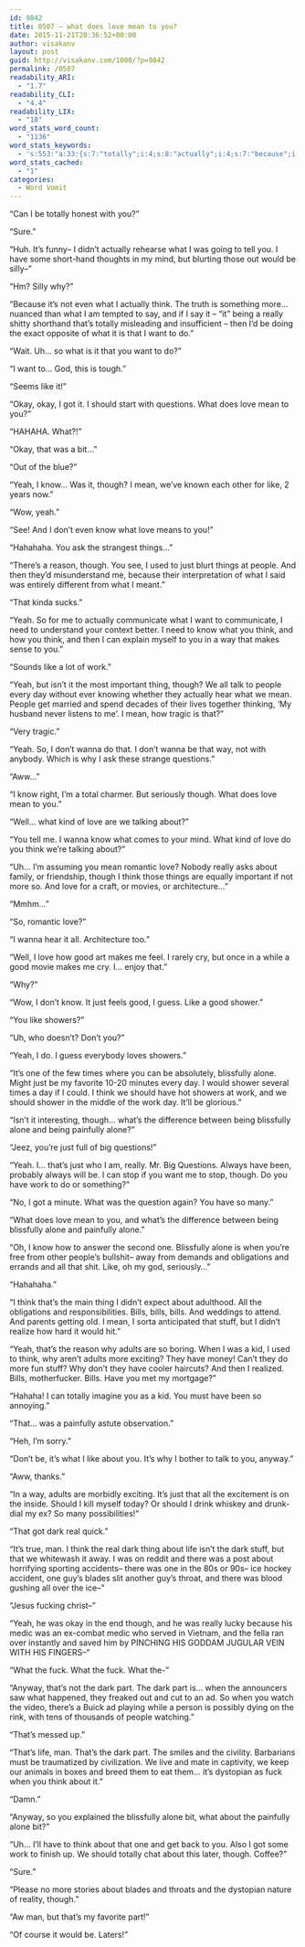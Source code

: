 ```yaml
---
id: 9842
title: 0507 – what does love mean to you?
date: 2015-11-21T20:36:52+00:00
author: visakanv
layout: post
guid: http://visakanv.com/1000/?p=9842
permalink: /0507
readability_ARI:
  - "1.7"
readability_CLI:
  - "4.4"
readability_LIX:
  - "18"
word_stats_word_count:
  - "1136"
word_stats_keywords:
  - 's:553:"a:33:{s:7:"totally";i:4;s:8:"actually";i:4;s:7:"because";i:3;s:5:"think";i:11;s:6:"really";i:4;s:4:"want";i:5;s:4:"like";i:7;s:4:"okay";i:4;s:9:"questions";i:4;s:4:"love";i:10;s:4:"mean";i:8;s:4:"yeah";i:9;s:4:"know";i:7;s:6:"things";i:3;s:4:"just";i:6;s:6:"people";i:4;s:5:"makes";i:3;s:4:"work";i:5;s:5:"thing";i:3;s:5:"wanna";i:4;s:4:"good";i:4;s:6:"shower";i:3;s:7:"showers";i:3;s:10:"blissfully";i:5;s:5:"alone";i:8;s:9:"painfully";i:4;s:5:"bills";i:5;s:5:"stuff";i:3;s:6:"adults";i:3;s:6:"anyway";i:3;s:4:"dark";i:6;s:4:"fuck";i:3;s:4:"part";i:4;}";'
word_stats_cached:
  - "1"
categories:
  - Word Vomit
---
```

&#8220;Can I be totally honest with you?&#8221;

&#8220;Sure.&#8221;

&#8220;Huh. It&#8217;s funny– I didn&#8217;t actually rehearse what I was going to tell you. I have some short-hand thoughts in my mind, but blurting those out would be silly–&#8221;

&#8220;Hm? Silly why?&#8221;

&#8220;Because it&#8217;s not even what I actually think. The truth is something more&#8230;nuanced than what I am tempted to say, and if I say it – &#8220;it&#8221; being a really shitty shorthand that&#8217;s totally misleading and insufficient – then I&#8217;d be doing the exact opposite of what it is that I want to do.&#8221;

&#8220;Wait. Uh&#8230; so what is it that you want to do?&#8221;

&#8220;I want to&#8230; God, this is tough.&#8221;

&#8220;Seems like it!&#8221;

&#8220;Okay, okay, I got it. I should start with questions. What does love mean to you?&#8221;

&#8220;HAHAHA. What?!&#8221;

&#8220;Okay, that was a bit&#8230;&#8221;

&#8220;Out of the blue?&#8221;

&#8220;Yeah, I know&#8230; Was it, though? I mean, we&#8217;ve known each other for like, 2 years now.&#8221;

&#8220;Wow, yeah.&#8221;

&#8220;See! And I don&#8217;t even know what love means to you!&#8221;

&#8220;Hahahaha. You ask the strangest things&#8230;&#8221;

&#8220;There&#8217;s a reason, though. You see, I used to just blurt things at people. And then they&#8217;d misunderstand me, because their interpretation of what I said was entirely different from what I meant.&#8221;

&#8220;That kinda sucks.&#8221;

&#8220;Yeah. So for me to actually communicate what I want to communicate, I need to understand your context better. I need to know what you think, and how you think, and then I can explain myself to you in a way that makes sense to you.&#8221;

&#8220;Sounds like a lot of work.&#8221;

&#8220;Yeah, but isn&#8217;t it the most important thing, though? We all talk to people every day without ever knowing whether they actually hear what we mean. People get married and spend decades of their lives together thinking, &#8216;My husband never listens to me&#8217;. I mean, how tragic is that?&#8221;

&#8220;Very tragic.&#8221;

&#8220;Yeah. So, I don&#8217;t wanna do that. I don&#8217;t wanna be that way, not with anybody. Which is why I ask these strange questions.&#8221;

&#8220;Aww&#8230;&#8221;

&#8220;I know right, I&#8217;m a total charmer. But seriously though. What does love mean to you.&#8221;

&#8220;Well&#8230; what kind of love are we talking about?&#8221;

&#8220;You tell me. I wanna know what comes to your mind. What kind of love do you think we&#8217;re talking about?&#8221;

&#8220;Uh&#8230; I&#8217;m assuming you mean romantic love? Nobody really asks about family, or friendship, though I think those things are equally important if not more so. And love for a craft, or movies, or architecture&#8230;&#8221;

&#8220;Mmhm&#8230;&#8221;

&#8220;So, romantic love?&#8221;

&#8220;I wanna hear it all. Architecture too.&#8221;

&#8220;Well, I love how good art makes me feel. I rarely cry, but once in a while a good movie makes me cry. I&#8230; enjoy that.&#8221;

&#8220;Why?&#8221;

&#8220;Wow, I don&#8217;t know. It just feels good, I guess. Like a good shower.&#8221;

&#8220;You like showers?&#8221;

&#8220;Uh, who doesn&#8217;t? Don&#8217;t you?&#8221;

&#8220;Yeah, I do. I guess everybody loves showers.&#8221;

&#8220;It&#8217;s one of the few times where you can be absolutely, blissfully alone. Might just be my favorite 10-20 minutes every day. I would shower several times a day if I could. I think we should have hot showers at work, and we should shower in the middle of the work day. It&#8217;ll be glorious.&#8221;

&#8220;Isn&#8217;t it interesting, though&#8230; what&#8217;s the difference between being blissfully alone and being painfully alone?&#8221;

&#8220;Jeez, you&#8217;re just full of big questions!&#8221;

&#8220;Yeah. I&#8230; that&#8217;s just who I am, really. Mr. Big Questions. Always have been, probably always will be. I can stop if you want me to stop, though. Do you have work to do or something?&#8221;

&#8220;No, I got a minute. What was the question again? You have so many.&#8221;

&#8220;What does love mean to you, and what&#8217;s the difference between being blissfully alone and painfully alone.&#8221;

&#8220;Oh, I know how to answer the second one. Blissfully alone is when you&#8217;re free from other people&#8217;s bullshit– away from demands and obligations and errands and all that shit. Like, oh my god, seriously&#8230;&#8221;

&#8220;Hahahaha.&#8221;

&#8220;I think that&#8217;s the main thing I didn&#8217;t expect about adulthood. All the obligations and responsibilities. Bills, bills, bills. And weddings to attend. And parents getting old. I mean, I sorta anticipated that stuff, but I didn&#8217;t realize how hard it would hit.&#8221;

&#8220;Yeah, that&#8217;s the reason why adults are so boring. When I was a kid, I used to think, why aren&#8217;t adults more exciting? They have money! Can&#8217;t they do more fun stuff? Why don&#8217;t they have cooler haircuts? And then I realized. Bills, motherfucker. Bills. Have you met my mortgage?&#8221;

&#8220;Hahaha! I can totally imagine you as a kid. You must have been so annoying.&#8221;

&#8220;That&#8230; was a painfully astute observation.&#8221;

&#8220;Heh, I&#8217;m sorry.&#8221;

&#8220;Don&#8217;t be, it&#8217;s what I like about you. It&#8217;s why I bother to talk to you, anyway.&#8221;

&#8220;Aww, thanks.&#8221;

&#8220;In a way, adults are morbidly exciting. It&#8217;s just that all the excitement is on the inside. Should I kill myself today? Or should I drink whiskey and drunk-dial my ex? So many possibilities!&#8221;

&#8220;That got dark real quick.&#8221;

&#8220;It&#8217;s true, man. I think the real dark thing about life isn&#8217;t the dark stuff, but that we whitewash it away. I was on reddit and there was a post about horrifying sporting accidents– there was one in the 80s or 90s– ice hockey accident, one guy&#8217;s blades slit another guy&#8217;s throat, and there was blood gushing all over the ice–&#8221;

&#8220;Jesus fucking christ–&#8221;

&#8220;Yeah, he was okay in the end though, and he was really lucky because his medic was an ex-combat medic who served in Vietnam, and the fella ran over instantly and saved him by PINCHING HIS GODDAM JUGULAR VEIN WITH HIS FINGERS–&#8221;

&#8220;What the fuck. What the fuck. What the-&#8221;

&#8220;Anyway, that&#8217;s not the dark part. The dark part is&#8230; when the announcers saw what happened, they freaked out and cut to an ad. So when you watch the video, there&#8217;s a Buick ad playing while a person is possibly dying on the rink, with tens of thousands of people watching.&#8221;

&#8220;That&#8217;s messed up.&#8221;

&#8220;That&#8217;s life, man. That&#8217;s the dark part. The smiles and the civility. Barbarians must be traumatized by civilization. We live and mate in captivity, we keep our animals in boxes and breed them to eat them&#8230; it&#8217;s dystopian as fuck when you think about it.&#8221;

&#8220;Damn.&#8221;

&#8220;Anyway, so you explained the blissfully alone bit, what about the painfully alone bit?&#8221;

&#8220;Uh&#8230; I&#8217;ll have to think about that one and get back to you. Also I got some work to finish up. We should totally chat about this later, though. Coffee?&#8221;

&#8220;Sure.&#8221;

&#8220;Please no more stories about blades and throats and the dystopian nature of reality, though.&#8221;

&#8220;Aw man, but that&#8217;s my favorite part!&#8221;

&#8220;Of course it would be. Laters!&#8221;
